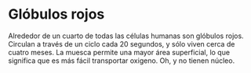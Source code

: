 # Glóbulos rojos

Alrededor de un cuarto de todas las células humanas son glóbulos rojos. Circulan
a través de un ciclo cada 20 segundos, y sólo viven cerca de cuatro meses. La
muesca permite una mayor área superficial, lo que significa que es más fácil
transportar oxigeno. Oh, y no tienen núcleo.
